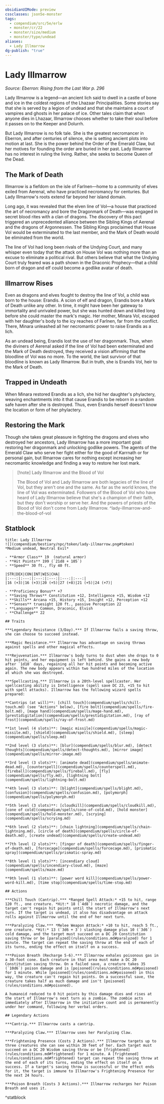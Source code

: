 ```yaml
---
obsidianUIMode: preview
cssclasses: json5e-monster
tags:
  - compendium/src/5e/erlw
  - monster/cr/22
  - monster/size/medium
  - monster/type/undead
aliases:
  - Lady Illmarrow
dg-publish: "true"
---
```

# Lady Illmarrow
*Source: Eberron: Rising from the Last War p. 296*  

Lady Illmarrow is a legend—an ancient lich said to dwell in a castle of bone and ice in the coldest regions of the Lhazaar Principalities. Some stories say that she is served by a legion of undead and that she maintains a court of vampires and ghosts in her palace of ice. Other tales claim that when anyone dies in Lhazaar, Illmarrow chooses whether to take their soul before it passes on to the Keeper and Dolurrh.

But Lady Illmarrow is no folk tale. She is the greatest necromancer in Eberron, and after centuries of silence, she is setting ancient plots into motion at last. She is the power behind the Order of the Emerald Claw, but her motives for founding the order are buried in her past. Lady Illmarrow has no interest in ruling the living. Rather, she seeks to become Queen of the Dead.

## The Mark of Death

Illmarrow is a fiefdom on the isle of Farlnen—home to a community of elves exiled from Aerenal, who have practiced necromancy for centuries. But Lady Illmarrow's roots extend far beyond her island domain.

Long ago, it was revealed that the elven line of Vol—a house that practiced the art of necromancy and bore the Dragonmark of Death—was engaged in secret blood rites with a clan of dragons. The discovery of this pact triggered an unprecedented alliance between the Sibling Kings of Aerenal and the dragons of Argonnessen. The Sibling Kings proclaimed that House Vol would be exterminated to the last member, and the Mark of Death would be eliminated from the world.

The line of Vol had long been rivals of the Undying Court, and many whisper even today that the attack on House Vol was nothing more than an excuse to eliminate a political rival. But others believe that what the Undying Court truly feared was a path shown in the Draconic Prophecy—that a child born of dragon and elf could become a godlike avatar of death.

## Illmarrow Rises

Even as dragons and elves fought to destroy the line of Vol, a child was born to the house: Erandis. A scion of elf and dragon, Erandis bore a Mark of Death unlike any other. In time, it might have been her gateway to immortality and unrivaled power, but she was hunted down and killed long before she could master the mark's magic. Her mother, Minara Vol, escaped with her daughter's body to the icy reaches of Farlnen, far from the conflict. There, Minara unleashed all her necromantic power to raise Erandis as a lich.

As an undead being, Erandis lost the use of her dragonmark. Thus, when the diviners of Aerenal asked if the line of Vol had been exterminated and the Mark of Death destroyed, they received a vision affirming that the bloodline of Vol was no more. To the world, the last survivor of that bloodline is known as Lady Illmarrow. But in truth, she is Erandis Vol, heir to the Mark of Death.

## Trapped in Undeath

When Minara restored Erandis as a lich, she hid her daughter's phylactery, weaving enchantments into it that cause Erandis to be reborn in a random safe haven after she is destroyed. Thus, even Erandis herself doesn't know the location or form of her phylactery.

## Restoring the Mark

Though she takes great pleasure in fighting the dragons and elves who destroyed her ancestors, Lady Illmarrow has a more important goal: restoring her dragonmark and unlocking godlike powers. The agents of the Emerald Claw who serve her fight either for the good of Karrnath or for personal gain, but Illmarrow cares for nothing except increasing her necromantic knowledge and finding a way to restore her lost mark.

> [!note] Lady Illmarrow and the Blood of Vol
> 
> The Blood of Vol and Lady Illmarrow are both legacies of the line of Vol, but they aren't one and the same. As far as the world knows, the line of Vol was exterminated. Followers of the Blood of Vol who have heard of Lady Illmarrow believe that she's a champion of their faith, but they don't worship or serve her. And the powers of priests of the Blood of Vol don't come from Lady Illmarrow.
^lady-illmarrow-and-the-blood-of-vol

## Statblock

```ad-statblock
title: Lady Illmarrow
![](compendium/bestiary/npc/token/lady-illmarrow.png#token)
*Medium undead, Neutral Evil*

- **Armor Class** 19  (natural armor)
- **Hit Points** 199 (`21d8 + 105`)
- **Speed** 30 ft., fly 40 ft.

|STR|DEX|CON|INT|WIS|CHA|
|:---:|:---:|:---:|:---:|:---:|:---:|
|16 (+3)|16 (+3)|20 (+5)|27 (+8)|21 (+5)|24 (+7)|

- **Proficiency Bonus** +7
- **Saving Throws** Constitution +12, Intelligence +15, Wisdom +12
- **Skills** Arcana +15, History +15, Insight +12, Perception +12
- **Senses** truesight 120 ft., passive Perception 22
- **Languages** Common, Draconic, Elvish
- **Challenge** 22

## Traits

***Legendary Resistance (3/Day).*** If Illmarrow fails a saving throw, she can choose to succeed instead.

***Magic Resistance.*** Illmarrow has advantage on saving throws against spells and other magical effects.

***Rejuvenation.*** Illmarrow's body turns to dust when she drops to 0 hit points, and her equipment is left behind. She gains a new body after `1d10` days, regaining all her hit points and becoming active again. The new body appears within two hundred miles of the location at which she was destroyed.

***Spellcasting.*** Illmarrow is a 20th-level spellcaster. Her spellcasting ability is Intelligence (spell save DC 23, +15 to hit with spell attacks). Illmarrow has the following wizard spells prepared:

**Cantrips (at will)**: [chill touch](compendium/spells/chill-touch.md) (see "Actions" below), [fire bolt](compendium/spells/fire-bolt.md), [mage hand](compendium/spells/mage-hand.md), [prestidigitation](compendium/spells/prestidigitation.md), [ray of frost](compendium/spells/ray-of-frost.md)

**1st level (4 slots)**: [magic missile](compendium/spells/magic-missile.md), [shield](compendium/spells/shield.md), [sleep](compendium/spells/sleep.md)

**2nd level (3 slots)**: [blur](compendium/spells/blur.md), [detect thoughts](compendium/spells/detect-thoughts.md), [mirror image](compendium/spells/mirror-image.md)

**3rd level (3 slots)**: [animate dead](compendium/spells/animate-dead.md), [counterspell](compendium/spells/counterspell.md), [fireball](compendium/spells/fireball.md), [fly](compendium/spells/fly.md), [lightning bolt](compendium/spells/lightning-bolt.md)

**4th level (3 slots)**: [blight](compendium/spells/blight.md), [confusion](compendium/spells/confusion.md), [polymorph](compendium/spells/polymorph.md)

**5th level (3 slots)**: [cloudkill](compendium/spells/cloudkill.md), [cone of cold](compendium/spells/cone-of-cold.md), [hold monster](compendium/spells/hold-monster.md), [scrying](compendium/spells/scrying.md)

**6th level (2 slots)**: [chain lightning](compendium/spells/chain-lightning.md), [circle of death](compendium/spells/circle-of-death.md), [create undead](compendium/spells/create-undead.md)

**7th level (2 slots)**: [finger of death](compendium/spells/finger-of-death.md), [forcecage](compendium/spells/forcecage.md), [prismatic spray](compendium/spells/prismatic-spray.md)

**8th level (1 slots)**: [incendiary cloud](compendium/spells/incendiary-cloud.md), [maze](compendium/spells/maze.md)

**9th level (1 slots)**: [power word kill](compendium/spells/power-word-kill.md), [time stop](compendium/spells/time-stop.md)

## Actions

***Chill Touch (Cantrip).*** *Ranged Spell Attack:* +15 to hit, range 120 ft., one creature. *Hit:* 18 (`4d8`) necrotic damage, and the target can't regain hit points until the start of Illmarrow's next turn. If the target is undead, it also has disadvantage on attack rolls against Illmarrow until the end of her next turn.

***Paralyzing Claw.*** *Melee Weapon Attack:* +10 to hit, reach 5 ft., one creature. *Hit:* 13 (`3d6 + 3`) slashing damage plus 10 (`3d6`) cold damage, and the target must succeed on a DC 20 Constitution saving throw or be [paralyzed](rules/conditions.md#paralyzed) for 1 minute. The target can repeat the saving throw at the end of each of its turns, ending the effect on itself on a success.

***Poison Breath (Recharge 5-6).*** Illmarrow exhales poisonous gas in a 30-foot cone. Each creature in that area must make a DC 20 Constitution saving throw. On a failed save, a creature takes 35 (`10d6`) poison damage and is [poisoned](rules/conditions.md#poisoned) for 1 minute. While [poisoned](rules/conditions.md#poisoned) in this way, the creature can't regain hit points. On a successful save, the creature takes half as much damage and isn't [poisoned](rules/conditions.md#poisoned).

A humanoid reduced to 0 hit points by this damage dies and rises at the start of Illmarrow's next turn as a zombie. The zombie acts immediately after Illmarrow in the initiative count and is permanently under her command, following her verbal orders.

## Legendary Actions

***Cantrip.*** Illmarrow casts a cantrip.

***Paralyzing Claw.*** Illmarrow uses her Paralyzing Claw.

***Frightening Presence (Costs 2 Actions).*** Illmarrow targets up to three creatures she can see within 30 feet of her. Each target must succeed on a DC 20 Wisdom saving throw or be [frightened](rules/conditions.md#frightened) for 1 minute. A [frightened](rules/conditions.md#frightened) target can repeat the saving throw at the end of each of its turns, ending the effect on itself on a success. If a target's saving throw is successful or the effect ends for it, the target is immune to Illmarrow's Frightening Presence for the next 24 hours.

***Poison Breath (Costs 3 Actions).*** Illmarrow recharges her Poison Breath and uses it.
```
^statblock